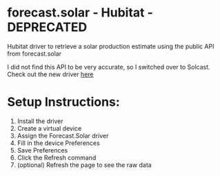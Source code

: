 # forecast.solar - Hubitat -  DEPRECATED
Hubitat driver to retrieve a solar production estimate using the public API from forecast.solar

I did not find this API to be very accurate, so I switched over to Solcast. Check out the new driver [here](https://github.com/ke7lvb/Solcast)

# Setup Instructions:
1. Install the driver
2. Create a virtual device
3. Assign the Forecast.Solar driver
4. Fill in the device Preferences
5. Save Preferences
6. Click the Refresh command
7. (optional) Refresh the page to see the raw data

